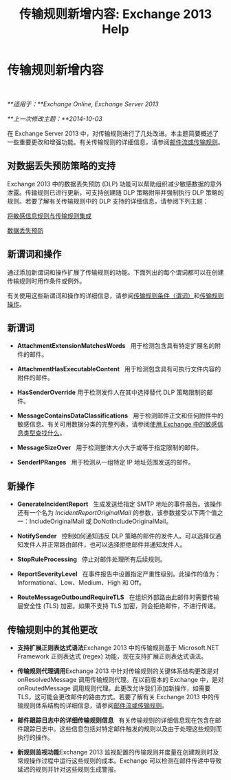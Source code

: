 ﻿---
title: '传输规则新增内容: Exchange 2013 Help'
TOCTitle: 传输规则新增内容
ms:assetid: 0c2fc0b5-3cd2-4d79-aa2b-0c7622ae15a8
ms:mtpsurl: https://technet.microsoft.com/zh-cn/library/JJ150483(v=EXCHG.150)
ms:contentKeyID: 50489901
ms.date: 01/11/2018
mtps_version: v=EXCHG.150
ms.translationtype: HT
---

# 传输规则新增内容

 

_**适用于：**Exchange Online, Exchange Server 2013_

_**上一次修改主题：**2014-10-03_

在 Exchange Server 2013 中，对传输规则进行了几处改进。本主题简要概述了一些重要更改和增强功能。有关传输规则的详细信息，请参阅[邮件流或传输规则](mail-flow-rules-transport-rules-in-exchange-2013-exchange-2013-help.md)。

## 对数据丢失预防策略的支持

Exchange 2013 中的数据丢失预防 (DLP) 功能可以帮助组织减少敏感数据的意外泄露。传输规则已进行更新，可支持创建随 DLP 策略附带并强制执行 DLP 策略的规则。若要了解有关传输规则中的 DLP 支持的详细信息，请参阅下列主题：

[将敏感信息规则与传输规则集成](integrating-sensitive-information-rules-with-transport-rules-exchange-2013-help.md)

[数据丢失预防](technical-overview-of-dlp-data-loss-prevention-in-exchange.md)

## 新谓词和操作

通过添加新谓词和操作扩展了传输规则的功能。下面列出的每个谓词都可以在创建传输规则时用作条件或例外。

有关使用这些新谓词和操作的详细信息，请参阅[传输规则条件（谓词）](mail-flow-rule-conditions-and-exceptions-predicates-in-exchange-2013-exchange-2013-help.md)和[传输规则操作](mail-flow-rule-actions-in-exchange-2013-exchange-2013-help.md)。

## 新谓词

  -  
    **AttachmentExtensionMatchesWords**   用于检测包含具有特定扩展名的附件的邮件。

  -  
    **AttachmentHasExecutableContent**   用于检测包含具有可执行文件内容的附件的邮件。

  -  
    **HasSenderOverride** 用于检测发件人在其中选择替代 DLP 策略限制的邮件。

  -  
    **MessageContainsDataClassifications**   用于检测邮件正文和任何附件中的敏感信息。有关可用数据分类的完整列表，请参阅[使用 Exchange 中的敏感信息类型查找什么](what-the-sensitive-information-types-in-exchange-look-for-exchange-online-help.md)。

  -  
    **MessageSizeOver**   用于检测整体大小大于或等于指定限制的邮件。

  -  
    **SenderIPRanges**   用于检测从一组特定 IP 地址范围发送的邮件。

## 新操作

  -  
    **GenerateIncidentReport**   生成发送给指定 SMTP 地址的事件报告。该操作还有一个名为 *IncidentReportOriginalMail* 的参数，该参数接受以下两个值之一：IncludeOriginalMail 或 DoNotIncludeOriginalMail。

  -  
    **NotifySender**   控制如何通知违反 DLP 策略的邮件的发件人。可以选择仅通知发件人并正常路由邮件，也可以选择拒绝邮件并通知发件人。

  -  
    **StopRuleProcessing**   停止对邮件处理所有后续规则。

  -  
    **ReportSeverityLevel**   在事件报告中设置指定严重性级别。此操作的值为：Informational、Low、Medium、High 和 Off。

  -  
    **RouteMessageOutboundRequireTLS**   在组织外部路由此邮件时需要传输层安全性 (TLS) 加密。如果不支持 TLS 加密，则会拒绝邮件，不进行传递。

## 传输规则中的其他更改

  - **支持扩展正则表达式语法**Exchange 2013 中的传输规则基于 Microsoft.NET Framework 正则表达式 (regex) 功能，现在支持扩展正则表达式语法。

  - **传输规则代理调用**Exchange 2013 中针对传输规则的关键体系结构更改是对 onResolvedMessage 调用传输规则代理。在以前版本的 Exchange 中，是对 onRoutedMessage 调用规则代理。此更改允许我们添加新操作，如需要 TLS，这可能会更改邮件的路由方式。若要了解有关 Exchange 2013 中的传输规则体系结构的详细信息，请参阅[邮件流或传输规则](mail-flow-rules-transport-rules-in-exchange-2013-exchange-2013-help.md)。

  - **邮件跟踪日志中的详细传输规则信息**   有关传输规则的详细信息现在包含在邮件跟踪日志中。这些信息包括对特定邮件触发的规则以及由于处理这些规则而执行的操作。

  - **新规则监视功能**Exchange 2013 监视配置的传输规则并度量在创建规则时及常规操作过程中运行这些规则的成本。Exchange 可以检测在邮件传递中导致延迟的规则并针对这些规则生成警报。

